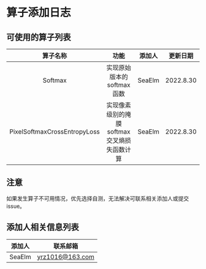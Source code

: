 # 算子添加日志

## 可使用的算子列表

|             算子名称             |            功能             |  添加人   |   更新日期    |
|:----------------------------:|:-------------------------:|:------:|:---------:|
|           Softmax            |     实现原始版本的softmax函数      | SeaElm | 2022.8.30 |  
| PixelSoftmaxCrossEntropyLoss | 实现像素级别的掩膜softmax交叉熵损失函数计算 | SeaElm | 2022.8.30 |

## 注意
如果发生算子不可用情况，优先选择自测，无法解决可联系相关添加人或提交issue。

## 添加人相关信息列表

|  添加人   |      联系邮箱       |
|:------:|:---------------:|
| SeaElm | yrz1016@163.com |


